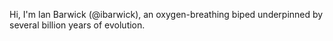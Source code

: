Hi, I'm Ian Barwick (@ibarwick), an oxygen-breathing biped underpinned by several billion years of evolution.
